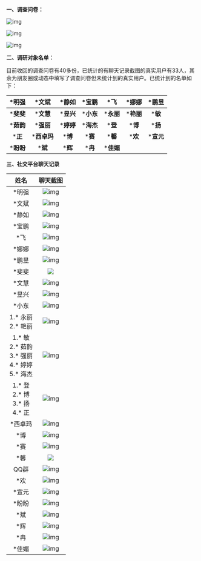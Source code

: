 **一、调查问卷：**

![img](https://i.loli.net/2021/05/04/Mm4GPVLbFiaqX7f.jpg)

![img](https://i.loli.net/2021/05/04/dHC7JMkPzwoqRyf.jpg)

![img](https://i.loli.net/2021/05/04/RjXm51kMliDgbed.jpg)



**二、调研对象名单：**

目前收回的调查问卷有40多份，已统计的有聊天记录截图的真实用户有33人，其余为朋友圈或动态中填写了调查问卷但未统计到的真实用户。已统计到的名单如下：

| ***明强** |  ***文斌**  | ***静如** | ***宝鹏** |  ***飞**  | ***娜娜** | ***鹏昱** |
| :-------: | :---------: | :-------: | :-------: | :-------: | :-------: | :-------: |
| ***斐斐** |  ***文慧**  | ***昱兴** | ***小东** | ***永丽** | ***艳丽** |  ***敏**  |
| ***茹韵** |  ***强丽**  | ***婷婷** | ***海杰** |  ***登**  |  ***博**  |  ***扬**  |
|  ***正**  | ***西卓玛** |  ***博**  |  ***赛**  |  ***馨**  |  ***欢**  | ***宣元** |
| ***盼盼** |   ***斌**   |  ***辉**  |  ***冉**  | ***佳媚** |           |           |



**三、社交平台聊天记录**

|                            姓名                            |                         聊天截图                          |
| :--------------------------------------------------------: | :-------------------------------------------------------: |
|                           *明强                            | ![img](https://i.loli.net/2021/05/04/etyVA6WwlEXgvS3.jpg) |
|                           *文斌                            | ![img](https://i.loli.net/2021/05/04/knbcA8RdNLMJjVg.jpg) |
|                           *静如                            | ![img](https://i.loli.net/2021/05/04/ZU9zyDqfmN3CcAP.jpg) |
|                           *宝鹏                            | ![img](https://i.loli.net/2021/05/04/mc1HyWKU3VMoYjB.jpg) |
|                            *飞                             | ![img](https://i.loli.net/2021/05/04/rYSoRcahiV3dBuv.jpg) |
|                           *娜娜                            | ![img](https://i.loli.net/2021/05/04/HLd4YI6zRN7yvrp.jpg) |
|                           *鹏昱                            | ![img](https://i.loli.net/2021/05/04/rcqo1Dpy8AwaFUZ.jpg) |
|                           *斐斐                            |  ![](https://i.loli.net/2021/05/04/uCxZ9gfEiUO5ze1.jpg)   |
|                           *文慧                            | ![img](https://i.loli.net/2021/05/04/HrfMYqm8JQO6uai.jpg) |
|                           *昱兴                            | ![img](https://i.loli.net/2021/05/04/Wkzh1pnGF6Dx5EM.jpg) |
|                           *小东                            | ![img](https://i.loli.net/2021/05/04/YkcnMQeiaVUsClg.jpg) |
|                   1.* 永丽<br/>2.* 艳丽                    | ![img](https://i.loli.net/2021/05/04/AZRQ2abBU3eyJCc.jpg) |
| 1.* 敏<br/>2.* 茹韵<br/>3.* 强丽<br/>4.* 婷婷<br/>5.* 海杰 | ![img](https://i.loli.net/2021/05/04/tRnJlWO6u1pejTG.jpg) |
|          1.* 登<br/>2.* 博<br/>3.* 扬<br/>4.* 正           | ![img](https://i.loli.net/2021/05/04/PIYHu8FTaNyqJUl.jpg) |
|                          *西卓玛                           | ![img](https://i.loli.net/2021/05/04/k8gQpKXDsejmznE.jpg) |
|                            *博                             | ![img](https://i.loli.net/2021/05/04/BVxumyCPc6OoKaQ.jpg) |
|                            *赛                             | ![img](https://i.loli.net/2021/05/04/BVILNqgl78A2fcC.jpg) |
|                            *馨                             |  ![](https://i.loli.net/2021/05/04/BVILNqgl78A2fcC.jpg)   |
|                            QQ群                            | ![img](https://i.loli.net/2021/05/04/3IFTiXLWcDYpzuh.jpg) |
|                            *欢                             | ![img](https://i.loli.net/2021/05/04/LT5pv8VHhoe7YZE.jpg) |
|                           *宣元                            | ![img](https://i.loli.net/2021/05/05/rqmM5gCXviLeZtN.jpg) |
|                           *盼盼                            | ![img](https://i.loli.net/2021/05/05/DFfG8s1zjHTUx4W.jpg) |
|                            *斌                             | ![img](https://i.loli.net/2021/05/05/riCV3vUaS54qHbQ.jpg) |
|                            *辉                             | ![img](https://i.loli.net/2021/05/05/3vf9J7EQRixZq25.jpg) |
|                            *冉                             | ![img](https://i.loli.net/2021/05/05/DyW2YxkmMuJsvSe.jpg) |
|                           *佳媚                            | ![img](https://i.loli.net/2021/05/05/teIDQ7Wfcmg1vqP.jpg) |

